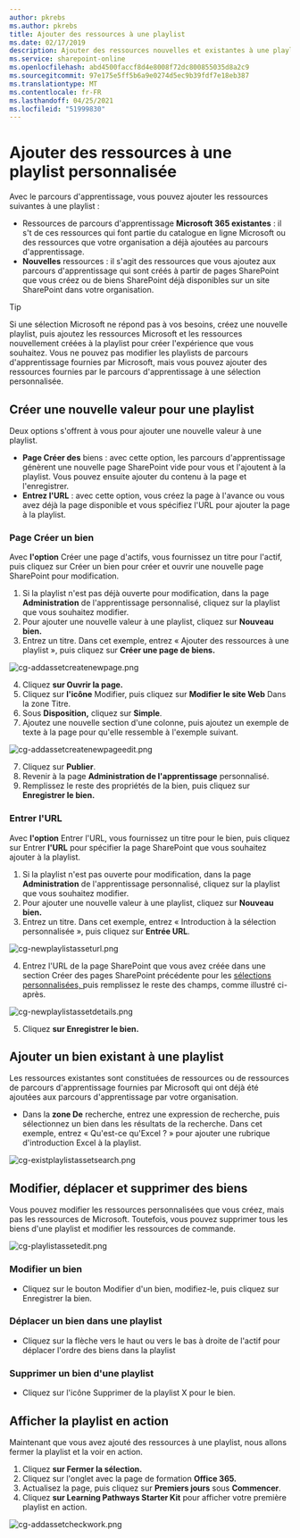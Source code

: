 ```yaml
---
author: pkrebs
ms.author: pkrebs
title: Ajouter des ressources à une playlist
ms.date: 02/17/2019
description: Ajouter des ressources nouvelles et existantes à une playlist de parcours d'apprentissage
ms.service: sharepoint-online
ms.openlocfilehash: abd4500faccf8d4e8008f72dc800855035d8a2c9
ms.sourcegitcommit: 97e175e5ff5b6a9e0274d5ec9b39fdf7e18eb387
ms.translationtype: MT
ms.contentlocale: fr-FR
ms.lasthandoff: 04/25/2021
ms.locfileid: "51999830"
---
```

# <a name="add-assets-to-a-custom-playlist"></a>Ajouter des ressources à une playlist personnalisée

Avec le parcours d'apprentissage, vous pouvez ajouter les ressources suivantes à une playlist :

- Ressources de parcours d'apprentissage **Microsoft 365 existantes** : il s't de ces ressources qui font partie du catalogue en ligne Microsoft ou des ressources que votre organisation a déjà ajoutées au parcours d'apprentissage.
- **Nouvelles** ressources : il s'agit des ressources que vous ajoutez aux parcours d'apprentissage qui sont créés à partir de pages SharePoint que vous créez ou de biens SharePoint déjà disponibles sur un site SharePoint dans votre organisation. 

> [!TIP]
> Si une sélection Microsoft ne répond pas à vos besoins, créez une nouvelle playlist, puis ajoutez les ressources Microsoft et les ressources nouvellement créées à la playlist pour créer l'expérience que vous souhaitez. Vous ne pouvez pas modifier les playlists de parcours d'apprentissage fournies par Microsoft, mais vous pouvez ajouter des ressources fournies par le parcours d'apprentissage à une sélection personnalisée.   

## <a name="create-a-new-asset-for-a-playlist"></a>Créer une nouvelle valeur pour une playlist

Deux options s'offrent à vous pour ajouter une nouvelle valeur à une playlist.

- **Page Créer des** biens : avec cette option, les parcours d'apprentissage génèrent une nouvelle page SharePoint vide pour vous et l'ajoutent à la playlist. Vous pouvez ensuite ajouter du contenu à la page et l'enregistrer.  
- **Entrez l'URL** : avec cette option, vous créez la page à l'avance ou vous avez déjà la page disponible et vous spécifiez l'URL pour ajouter la page à la playlist.

### <a name="create-asset-page"></a>Page Créer un bien 
Avec **l'option** Créer une page d'actifs, vous fournissez un titre pour l'actif, puis cliquez sur Créer un bien pour créer et ouvrir une nouvelle page SharePoint pour modification. 

1.  Si la playlist n'est pas déjà ouverte pour modification, dans la page **Administration** de l'apprentissage personnalisé, cliquez sur la playlist que vous souhaitez modifier. 
2. Pour ajouter une nouvelle valeur à une playlist, cliquez sur **Nouveau bien.** 
3. Entrez un titre. Dans cet exemple, entrez « Ajouter des ressources à une playlist », puis cliquez sur **Créer une page de biens.**

![cg-addassetcreatenewpage.png](media/cg-addassetcreatenewpage.png)

4. Cliquez **sur Ouvrir la page.**
5. Cliquez sur **l'icône** Modifier, puis cliquez sur **Modifier le site Web** Dans la zone Titre.
6. Sous **Disposition,** cliquez sur **Simple**. 
7. Ajoutez une nouvelle section d'une colonne, puis ajoutez un exemple de texte à la page pour qu'elle ressemble à l'exemple suivant. 

![cg-addassetcreatenewpageedit.png](media/cg-addassetcreatenewpageedit.png)

7. Cliquez sur **Publier**.
8. Revenir à la page **Administration de l'apprentissage** personnalisé. 
9. Remplissez le reste des propriétés de la bien, puis cliquez sur **Enregistrer le bien.**

### <a name="enter-the-url"></a>Entrer l'URL
Avec **l'option** Entrer l'URL, vous fournissez un titre pour le bien, puis cliquez sur Entrer **l'URL** pour spécifier la page SharePoint que vous souhaitez ajouter à la playlist. 

1.  Si la playlist n'est pas ouverte pour modification, dans la page **Administration** de l'apprentissage personnalisé, cliquez sur la playlist que vous souhaitez modifier. 
2. Pour ajouter une nouvelle valeur à une playlist, cliquez sur **Nouveau bien.** 
3. Entrez un titre. Dans cet exemple, entrez « Introduction à la sélection personnalisée », puis cliquez sur **Entrée URL**. 

![cg-newplaylistasseturl.png](media/cg-newplaylistasseturl.png)

4. Entrez l'URL de la page SharePoint que vous avez créée dans une section Créer des pages SharePoint précédente pour les [sélections personnalisées, ](custom_createnewpage.md) puis remplissez le reste des champs, comme illustré ci-après.

![cg-newplaylistassetdetails.png](media/cg-newplaylistassetdetails.png)

5. Cliquez **sur Enregistrer le bien.** 

## <a name="add-an-existing-asset-to-a-playlist"></a>Ajouter un bien existant à une playlist

Les ressources existantes sont constituées de ressources ou de ressources de parcours d'apprentissage fournies par Microsoft qui ont déjà été ajoutées aux parcours d'apprentissage par votre organisation. 

- Dans la **zone De** recherche, entrez une expression de recherche, puis sélectionnez un bien dans les résultats de la recherche. Dans cet exemple, entrez « Qu'est-ce qu'Excel ? » pour ajouter une rubrique d'introduction Excel à la playlist.

![cg-existplaylistassetsearch.png](media/cg-existplaylistassetsearch.png)

## <a name="edit-move-and-delete-assets"></a>Modifier, déplacer et supprimer des biens
Vous pouvez modifier les ressources personnalisées que vous créez, mais pas les ressources de Microsoft. Toutefois, vous pouvez supprimer tous les biens d'une playlist et modifier les ressources de commande. 

![cg-playlistassetedit.png](media/cg-playlistassetedit.png)

### <a name="edit-an-asset"></a>Modifier un bien
- Cliquez sur le bouton Modifier d'un bien, modifiez-le, puis cliquez sur Enregistrer la bien. 

### <a name="move-an-asset-in-a-playlist"></a>Déplacer un bien dans une playlist
- Cliquez sur la flèche vers le haut ou vers le bas à droite de l'actif pour déplacer l'ordre des biens dans la playlist

### <a name="remove-an-asset-from-a-playlist"></a>Supprimer un bien d'une playlist
- Cliquez sur l'icône Supprimer de la playlist X pour le bien. 

## <a name="view-the-playlist-in-action"></a>Afficher la playlist en action
Maintenant que vous avez ajouté des ressources à une playlist, nous allons fermer la playlist et la voir en action. 

1. Cliquez **sur Fermer la sélection.**
2. Cliquez sur l'onglet avec la page de formation **Office 365.**
3. Actualisez la page, puis cliquez sur **Premiers jours** sous **Commencer**.
4. Cliquez **sur Learning Pathways Starter Kit** pour afficher votre première playlist en action. 

![cg-addassetcheckwork.png](media/cg-addassetcheckwork.png)
